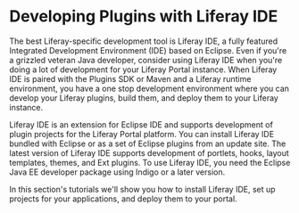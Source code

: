 # Developing Plugins with Liferay IDE [](id=liferay-ide-lp-6-2-develop-tutorial)

The best Liferay-specific development tool is Liferay IDE, a fully featured
Integrated Development Environment (IDE) based on Eclipse. Even if you're a
grizzled veteran Java developer, consider using Liferay IDE when you're doing a
lot of development for your Liferay Portal instance. When Liferay IDE is paired
with the Plugins SDK or Maven and a Liferay runtime environment, you have a one
stop development environment where you can develop your Liferay plugins, build
them, and deploy them to your Liferay instance. 

Liferay IDE is an extension for Eclipse IDE and supports development of plugin
projects for the Liferay Portal platform. You can install Liferay IDE bundled
with Eclipse or as a set of Eclipse plugins from an update site. The latest
version of Liferay IDE supports development of portlets, hooks, layout
templates, themes, and Ext plugins. To use Liferay IDE, you need the Eclipse
Java EE developer package using Indigo or a later version. 

In this section's tutorials we'll show you how to install Liferay IDE, set up
projects for your applications, and deploy them to your portal. 

